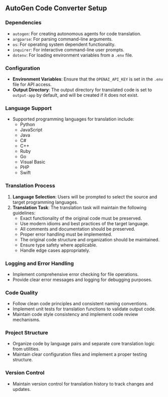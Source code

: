 ## AutoGen Code Converter Setup

### Dependencies
- `autogen`: For creating autonomous agents for code translation.
- `argparse`: For parsing command-line arguments.
- `os`: For operating system dependent functionality.
- `inquirer`: For interactive command-line user prompts.
- `dotenv`: For loading environment variables from a `.env` file.

### Configuration
- **Environment Variables**: Ensure that the `OPENAI_API_KEY` is set in the `.env` file for API access.
- **Output Directory**: The output directory for translated code is set to `output-app` by default, and will be created if it does not exist.

### Language Support
- Supported programming languages for translation include:
  - Python
  - JavaScript
  - Java
  - C#
  - C++
  - Ruby
  - Go
  - Visual Basic
  - PHP
  - Swift

### Translation Process
1. **Language Selection**: Users will be prompted to select the source and target programming languages.
2. **Translation Task**: The translation task will maintain the following guidelines:
   - Exact functionality of the original code must be preserved.
   - Use modern idioms and best practices of the target language.
   - All comments and documentation should be preserved.
   - Proper error handling must be implemented.
   - The original code structure and organization should be maintained.
   - Ensure type safety where applicable.
   - Handle edge cases appropriately.

### Logging and Error Handling
- Implement comprehensive error checking for file operations.
- Provide clear error messages and logging for debugging purposes.

### Code Quality
- Follow clean code principles and consistent naming conventions.
- Implement unit tests for translation functions to validate output code.
- Maintain code style consistency and implement code review mechanisms.

### Project Structure
- Organize code by language pairs and separate core translation logic from utilities.
- Maintain clear configuration files and implement a proper testing structure.

### Version Control
- Maintain version control for translation history to track changes and updates.

